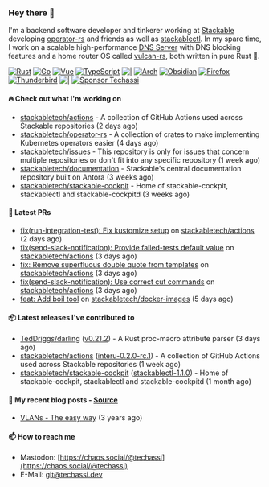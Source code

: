 ### Hey there 👋

I'm a backend software developer and tinkerer working at [Stackable][stackable] developing
[operator-rs][op-rs] and friends as well as [stackablectl][sctl]. In my spare time, I work
on a scalable high-performance [DNS Server][portal] with DNS blocking features and a home
router OS called [vulcan-rs][vulcan], both written in pure Rust 🦀.

[sctl]: https://github.com/stackabletech/stackable-cockpit
[op-rs]: https://github.com/stackabletech/operator-rs
[stackable]: https://github.com/stackabletech
[portal]: https://github.com/portal-rs/portal
[vulcan]: https://github.com/vulcan-rs

[![Rust](https://img.shields.io/badge/-Rust-141414?style=flat&logo=rust&logoColor=%23f97f39)](https://www.rust-lang.org/)
[![Go](https://img.shields.io/badge/-Go-141414?style=flat&logo=go&logoColor=%23f97f39)](https://go.dev/)
[![Vue](https://img.shields.io/badge/-Vue-141414?style=flat&logo=vuedotjs&logoColor=%23f97f39)](https://vuejs.org/)
[![TypeScript](https://img.shields.io/badge/-TypeScript-141414?style=flat&logo=typescript&logoColor=%23f97f39)](https://www.typescriptlang.org/)
![|](https://img.shields.io/badge/-%7C-141414?style=flat&logoColor=%23f97f39)
[![Arch](https://img.shields.io/badge/-Arch-141414?style=flat&logo=archlinux&logoColor=%23f97f39)](https://archlinux.org/)
[![Obsidian](https://img.shields.io/badge/-Obsidian-141414?style=flat&logo=obsidian&logoColor=%23f97f39)](https://obsidian.md/)
[![Firefox](https://img.shields.io/badge/-Firefox-141414?style=flat&logo=firefox&logoColor=%23f97f39)](https://www.mozilla.org/en-US/firefox/new/)
[![Thunderbird](https://img.shields.io/badge/-Thunderbird-141414?style=flat&logo=thunderbird&logoColor=%23f97f39)](https://www.thunderbird.net/en-US/)
![|](https://img.shields.io/badge/-%7C-141414?style=flat&logoColor=%23f97f39)
[![Sponsor Techassi](https://img.shields.io/badge/-Sponsor-141414?style=flat&logo=github&logoColor=%23f97f39)](https://github.com/sponsors/Techassi)

#### 🔥 Check out what I'm working on


- [stackabletech/actions](https://github.com/stackabletech/actions) - A collection of GitHub Actions used across Stackable repositories (2 days ago)
- [stackabletech/operator-rs](https://github.com/stackabletech/operator-rs) - A collection of crates to make implementing Kubernetes operators easier (4 days ago)
- [stackabletech/issues](https://github.com/stackabletech/issues) - This repository is only for issues that concern multiple repositories or don&#39;t fit into any specific repository (1 week ago)
- [stackabletech/documentation](https://github.com/stackabletech/documentation) - Stackable&#39;s central documentation repository built on Antora (3 weeks ago)
- [stackabletech/stackable-cockpit](https://github.com/stackabletech/stackable-cockpit) - Home of stackable-cockpit, stackablectl and stackable-cockpitd (3 weeks ago)

#### 🧪 Latest PRs


- [fix(run-integration-test): Fix kustomize setup](https://github.com/stackabletech/actions/pull/61) on [stackabletech/actions](https://github.com/stackabletech/actions) (2 days ago)
- [fix(send-slack-notification): Provide failed-tests default value](https://github.com/stackabletech/actions/pull/60) on [stackabletech/actions](https://github.com/stackabletech/actions) (3 days ago)
- [fix: Remove superfluous double quote from templates](https://github.com/stackabletech/actions/pull/59) on [stackabletech/actions](https://github.com/stackabletech/actions) (3 days ago)
- [fix(send-slack-notification): Use correct cut commands](https://github.com/stackabletech/actions/pull/58) on [stackabletech/actions](https://github.com/stackabletech/actions) (3 days ago)
- [feat: Add boil tool](https://github.com/stackabletech/docker-images/pull/1224) on [stackabletech/docker-images](https://github.com/stackabletech/docker-images) (5 days ago)

#### 📦 Latest releases I've contributed to


- [TedDriggs/darling](https://github.com/TedDriggs/darling/releases/tag/v0.21.2) ([v0.21.2](https://github.com/TedDriggs/darling/releases/tag/v0.21.2)) - A Rust proc-macro attribute parser (3 days ago)
- [stackabletech/actions](https://github.com/stackabletech/actions/releases/tag/interu-0.2.0-rc.1) ([interu-0.2.0-rc.1](https://github.com/stackabletech/actions/releases/tag/interu-0.2.0-rc.1)) - A collection of GitHub Actions used across Stackable repositories (1 week ago)
- [stackabletech/stackable-cockpit](https://github.com/stackabletech/stackable-cockpit/releases/tag/stackablectl-1.1.0) ([stackablectl-1.1.0](https://github.com/stackabletech/stackable-cockpit/releases/tag/stackablectl-1.1.0)) - Home of stackable-cockpit, stackablectl and stackable-cockpitd (1 month ago)

#### 📜 My recent blog posts - [Source](https://github.com/Techassi/page)


- [VLANs - The easy way](https://techassi.dev/posts/vlans-the-easy-way/) (3 years ago)

#### 📫 How to reach me

- Mastodon: [https://chaos.social/@techassi](https://chaos.social/@techassi)
- E-Mail: git@techassi.dev
